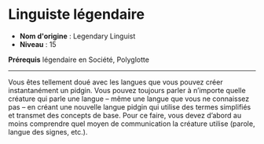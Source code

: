 # Linguiste légendaire

 * **Nom d'origine** : Legendary Linguist
 * **Niveau** : 15


<p><strong>Prérequis</strong> légendaire en Société, Polyglotte</p>
<hr>
<p>Vous êtes tellement doué avec les langues que vous pouvez créer instantanément un pidgin. Vous pouvez toujours parler à n’importe quelle créature qui parle une langue – même une langue que vous ne connaissez pas – en créant une nouvelle langue pidgin qui utilise des termes simplifiés et transmet des concepts de base. Pour ce faire, vous devez d’abord au moins comprendre quel moyen de communication la créature utilise (parole, langue des signes, etc.).</p>